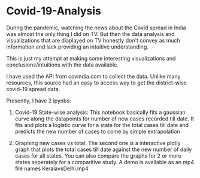 # Covid-19-Analysis


During the pandemic, watching the news about the Covid spread in India was almost the only thing I did on TV. But then the data analysis and visualizations that are diaplayed on TV honestly don't convey as much information and lack providing an intuitive understanding.

This is just my attempt at making some interesting visualizations and conclusions/intuitions with the data available.


I have used the API from covindia.com to collect the data.
Unlike many resources, this source had an easy to access way to get the district-wise covid-19 spread data.


Presently, I have 2 ipynbs:
1. Covid-19 State-wise analysis: This notebook basically fits a gaussian curve along the datapoints for number of new cases recorded till date. It fits and plots a logistic curve for a state for the total cases till date and predicts the new number of cases to come by simple extrapolation

2. Graphing new cases vs total: The second one is a interactive plotly graph that plots the total cases till date against the new number of daily cases for all states. You can also compare the graphs for 2 or more states seperately for a comparitive study. A demo is available as an mp4 file names KeralavsDelhi.mp4
